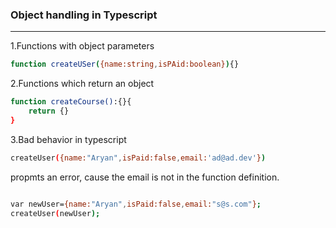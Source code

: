 ### Object handling in Typescript
___

1.Functions with object parameters
```bash
function createUSer({name:string,isPAid:boolean}){}
```

2.Functions which return an object
```bash
function createCourse():{}{
    return {}
}
```

3.Bad behavior in typescript
```bash
createUser({name:"Aryan",isPaid:false,email:'ad@ad.dev'})
```
propmts an error, cause the email is not in the function definition.
```bash

var newUser={name:"Aryan",isPaid:false,email:"s@s.com"};
createUser(newUser);
```
